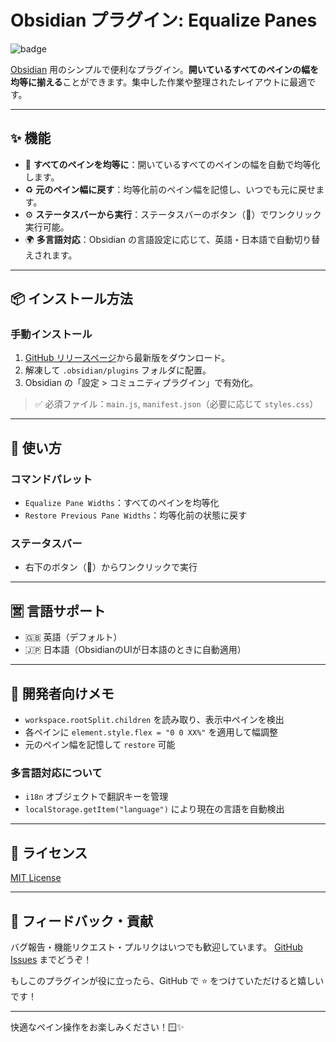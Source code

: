 # Obsidian プラグイン: Equalize Panes

![badge](https://img.shields.io/badge/status-active-brightgreen)

[Obsidian](https://obsidian.md) 用のシンプルで便利なプラグイン。**開いているすべてのペインの幅を均等に揃える**ことができます。集中した作業や整理されたレイアウトに最適です。

---

## ✨ 機能

- 🟰 **すべてのペインを均等に**：開いているすべてのペインの幅を自動で均等化します。
- ♻️ **元のペイン幅に戻す**：均等化前のペイン幅を記憶し、いつでも元に戻せます。
- ⚙️ **ステータスバーから実行**：ステータスバーのボタン（🟰）でワンクリック実行可能。
- 🌍 **多言語対応**：Obsidian の言語設定に応じて、英語・日本語で自動切り替えされます。

---

## 📦 インストール方法

### 手動インストール
1. [GitHub リリースページ](https://github.com/aihubxstudio/equalize-panes/releases)から最新版をダウンロード。
2. 解凍して `.obsidian/plugins` フォルダに配置。
3. Obsidian の「設定 > コミュニティプラグイン」で有効化。

> ✅ 必須ファイル：`main.js`, `manifest.json`（必要に応じて `styles.css`）

---

## 🚀 使い方

### コマンドパレット
- `Equalize Pane Widths`：すべてのペインを均等化
- `Restore Previous Pane Widths`：均等化前の状態に戻す

### ステータスバー
- 右下のボタン（🟰）からワンクリックで実行

---

## 🈺 言語サポート
- 🇬🇧 英語（デフォルト）
- 🇯🇵 日本語（ObsidianのUIが日本語のときに自動適用）

---

## 🔧 開発者向けメモ

- `workspace.rootSplit.children` を読み取り、表示中ペインを検出
- 各ペインに `element.style.flex = "0 0 XX%"` を適用して幅調整
- 元のペイン幅を記憶して `restore` 可能

### 多言語対応について
- `i18n` オブジェクトで翻訳キーを管理
- `localStorage.getItem("language")` により現在の言語を自動検出

---

## 📄 ライセンス
[MIT License](LICENSE)

---

## 💬 フィードバック・貢献

バグ報告・機能リクエスト・プルリクはいつでも歓迎しています。
[GitHub Issues](https://github.com/aihubxstudio/equalize-panes/issues) までどうぞ！

もしこのプラグインが役に立ったら、GitHub で ⭐ をつけていただけると嬉しいです！

---

快適なペイン操作をお楽しみください！🪟✨

